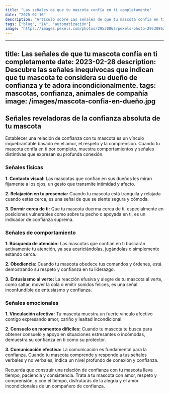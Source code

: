 ```yaml
---
title: "Las señales de que tu mascota confía en ti completamente"
date: "2025-02-16"
description: "Artículo sobre Las señales de que tu mascota confía en ti completamente"
tags: ["blog", "IA", "automatización"]
image: "https://images.pexels.com/photos/29530862/pexels-photo-29530862.jpeg?auto=compress&cs=tinysrgb&h=350"
---
```


---
title: Las señales de que tu mascota confía en ti completamente
date: 2023-02-28
description: Descubre las señales inequívocas que indican que tu mascota te considera su dueño de confianza y te adora incondicionalmente.
tags: mascotas, confianza, animales de compañía
image: /images/mascota-confia-en-dueño.jpg
---

## Señales reveladoras de la confianza absoluta de tu mascota

Establecer una relación de confianza con tu mascota es un vínculo inquebrantable basado en el amor, el respeto y la comprensión. Cuando tu mascota confía en ti por completo, muestra comportamientos y señales distintivas que expresan su profunda conexión.

### Señales físicas

**1. Contacto visual:** Las mascotas que confían en sus dueños les miran fijamente a los ojos, un gesto que transmite intimidad y afecto.

**2. Relajación en tu presencia:** Cuando tu mascota está tranquila y relajada cuando estás cerca, es una señal de que se siente segura y cómoda.

**3. Dormir cerca de ti:** Que tu mascota duerma cerca de ti, especialmente en posiciones vulnerables como sobre tu pecho o apoyada en ti, es un indicador de confianza suprema.

### Señales de comportamiento

**1. Búsqueda de atención:** Las mascotas que confían en ti buscarán activamente tu atención, ya sea acariciándolas, jugándolas o simplemente estando cerca.

**2. Obediencia:** Cuando tu mascota obedece tus comandos y órdenes, está demostrando su respeto y confianza en tu liderazgo.

**3. Entusiasmo al verte:** La reacción efusiva y alegre de tu mascota al verte, como saltar, mover la cola o emitir sonidos felices, es una señal inconfundible de entusiasmo y confianza.

### Señales emocionales

**1. Vinculación afectiva:** Tu mascota muestra un fuerte vínculo afectivo contigo expresando amor, cariño y lealtad incondicional.

**2. Consuelo en momentos difíciles:** Cuando tu mascota te busca para obtener consuelo y apoyo en situaciones estresantes o incómodas, demuestra su confianza en ti como su protector.

**3. Comunicación efectiva:** La comunicación es fundamental para la confianza. Cuando tu mascota comprende y responde a tus señales verbales y no verbales, indica un nivel profundo de conexión y confianza.

Recuerda que construir una relación de confianza con tu mascota lleva tiempo, paciencia y consistencia. Trata a tu mascota con amor, respeto y comprensión, y con el tiempo, disfrutarás de la alegría y el amor incondicionales de un compañero de confianza.